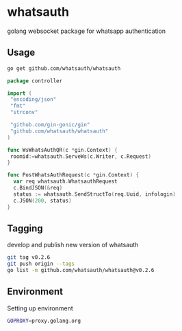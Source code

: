 # whatsauth

golang websocket package for whatsapp authentication

## Usage

```sh
go get github.com/whatsauth/whatsauth
```

```go
package controller

import (
 "encoding/json"
 "fmt"
 "strconv"

 "github.com/gin-gonic/gin"
 "github.com/whatsauth/whatsauth"
)

func WsWhatsAuthQR(c *gin.Context) {
 roomid:=whatsauth.ServeWs(c.Writer, c.Request)
}

func PostWhatsAuthRequest(c *gin.Context) {
  var req whatsauth.WhatsauthRequest
  c.BindJSON(&req)
  status := whatsauth.SendStructTo(req.Uuid, infologin)
  c.JSON(200, status)
}
```

## Tagging

develop and publish new version of whatsauth

```sh
git tag v0.2.6
git push origin --tags
go list -m github.com/whatsauth/whatsauth@v0.2.6
```

## Environment

Setting up environment

```sh
GOPROXY=proxy.golang.org
```
